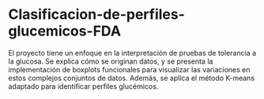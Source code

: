 # Clasificacion-de-perfiles-glucemicos-FDA
El proyecto tiene un enfoque en la interpretación de pruebas de tolerancia a la glucosa. Se explica cómo se originan datos, y se presenta la implementación de boxplots funcionales para visualizar las variaciones en estos complejos conjuntos de datos. Además, se aplica el método K-means adaptado para identificar perfiles glucémicos.
